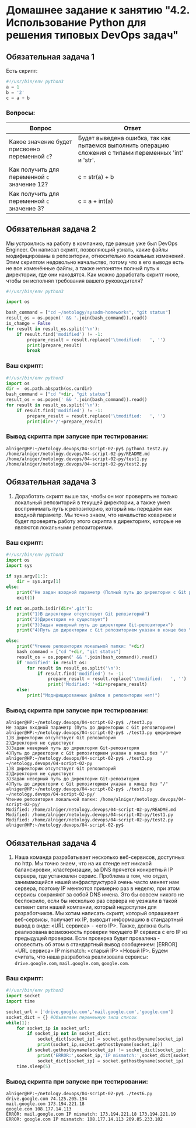 # Домашнее задание к занятию "4.2. Использование Python для решения типовых DevOps задач"

## Обязательная задача 1

Есть скрипт:
```python
#!/usr/bin/env python3
a = 1
b = '2'
c = a + b
```

### Вопросы:
| Вопрос  | Ответ |
| ------------- | ------------- |
| Какое значение будет присвоено переменной `c`?  | Будет выведена ошибка, так как пытаемся выполнить операцию сложения с типами переменных 'int' и 'str'. |
| Как получить для переменной `c` значение 12?  | с = str(a) + b |
| Как получить для переменной `c` значение 3?  | с = a + int(a) |

## Обязательная задача 2
Мы устроились на работу в компанию, где раньше уже был DevOps Engineer. Он написал скрипт, позволяющий узнать, какие файлы модифицированы в репозитории, относительно локальных изменений. Этим скриптом недовольно начальство, потому что в его выводе есть не все изменённые файлы, а также непонятен полный путь к директории, где они находятся. Как можно доработать скрипт ниже, чтобы он исполнял требования вашего руководителя?

```python
#!/usr/bin/env python3

import os

bash_command = ["cd ~/netology/sysadm-homeworks", "git status"]
result_os = os.popen(' && '.join(bash_command)).read()
is_change = False
for result in result_os.split('\n'):
    if result.find('modified') != -1:
        prepare_result = result.replace('\tmodified:   ', '')
        print(prepare_result)
        break
```

### Ваш скрипт:
```python
#!/usr/bin/env python3
import os
dir =  os.path.abspath(os.curdir)
bash_command = ["cd "+dir, "git status"]
result_os = os.popen(' && '.join(bash_command)).read()
for result in result_os.split('\n'):
    if result.find('modified') != -1:
        prepare_result = result.replace('\tmodified:   ', '')
        print(dir+'/'+prepare_result)
```

### Вывод скрипта при запуске при тестировании:
```
alniger@HP:~/netology.devops/04-script-02-py$ python3 test2.py
/home/alniger/netology.devops/04-script-02-py/README.md
/home/alniger/netology.devops/04-script-02-py/test1.py
/home/alniger/netology.devops/04-script-02-py/test2.py
```

## Обязательная задача 3
1. Доработать скрипт выше так, чтобы он мог проверять не только локальный репозиторий в текущей директории, а также умел воспринимать путь к репозиторию, который мы передаём как входной параметр. Мы точно знаем, что начальство коварное и будет проверять работу этого скрипта в директориях, которые не являются локальными репозиториями.

### Ваш скрипт:
```python
#!/usr/bin/env python3
import os
import sys

if sys.argv[1:]:
    dir = sys.argv[1]
else:
    print("Не задан входной параметр (Полный путь до директории с Git репозиторием)")
    exit(1)

if not os.path.isdir(dir+'.git'):
    print("1)В директории отсутствует Git репозиторий")
    print("2)Директория не существует")
    print("3)Задан неверный путь до директории Git-репозитория")
    print("4)Путь до директории с Git репозиторием указан в конце без \"/\"")

else:
    print("Чтение репозитория локальной папки: "+dir)
    bash_command = ["cd "+dir, "git status"]
    result_os = os.popen(' && '.join(bash_command)).read()
    if 'modified' in result_os:
        for result in result_os.split('\n'):
            if result.find('modified') != -1:
                prepare_result = result.replace('\tmodified:   ', '')
                print('Modified: '+dir+prepare_result)
    else: 
        print("Модифицированных файлов в репозитории нет!")
```

### Вывод скрипта при запуске при тестировании:
```
alniger@HP:~/netology.devops/04-script-02-py$ ./test3.py
Не задан входной параметр (Путь до директории с Git репозиторием)
alniger@HP:~/netology.devops/04-script-02-py$ ./test3.py qeqwqweqwe
1)В директории отсутствует Git репозиторий
2)Директория не существует
3)Задан неверный путь до директории Git-репозитория
4)Путь до директории с Git репозиторием указан в конце без "/"
alniger@HP:~/netology.devops/04-script-02-py$ ./test3.py ~/netology.devops/04-script-02-py
1)В директории отсутствует Git репозиторий
2)Директория не существует
3)Задан неверный путь до директории Git-репозитория
4)Путь до директории с Git репозиторием указан в конце без "/"
alniger@HP:~/netology.devops/04-script-02-py$ ./test3.py ~/netology.devops/04-script-02-py/
Чтение репозитория локальной папки: /home/alniger/netology.devops/04-script-02-py/
Modified: /home/alniger/netology.devops/04-script-02-py/README.md
Modified: /home/alniger/netology.devops/04-script-02-py/test1.py
Modified: /home/alniger/netology.devops/04-script-02-py/test2.py
alniger@HP:~/netology.devops/04-script-02-py$ 

```

## Обязательная задача 4
1. Наша команда разрабатывает несколько веб-сервисов, доступных по http. Мы точно знаем, что на их стенде нет никакой балансировки, кластеризации, за DNS прячется конкретный IP сервера, где установлен сервис. Проблема в том, что отдел, занимающийся нашей инфраструктурой очень часто меняет нам сервера, поэтому IP меняются примерно раз в неделю, при этом сервисы сохраняют за собой DNS имена. Это бы совсем никого не беспокоило, если бы несколько раз сервера не уезжали в такой сегмент сети нашей компании, который недоступен для разработчиков. Мы хотим написать скрипт, который опрашивает веб-сервисы, получает их IP, выводит информацию в стандартный вывод в виде: <URL сервиса> - <его IP>. Также, должна быть реализована возможность проверки текущего IP сервиса c его IP из предыдущей проверки. Если проверка будет провалена - оповестить об этом в стандартный вывод сообщением: [ERROR] <URL сервиса> IP mismatch: <старый IP> <Новый IP>. Будем считать, что наша разработка реализовала сервисы: `drive.google.com`, `mail.google.com`, `google.com`.

### Ваш скрипт:
```python
#!/usr/bin/env python3
import socket
import time

socket_url = ['drive.google.com','mail.google.com','google.com']
socket_dict = {} #Объявляем переменную типа список  
while(1):
    for socket_ip in socket_url:
        if socket_ip not in socket_dict:
            socket_dict[socket_ip] = socket.gethostbyname(socket_ip)
            print(socket_ip,socket.gethostbyname(socket_ip))
        if socket.gethostbyname(socket_ip) != socket_dict[socket_ip]:
            print('ERROR:',socket_ip,'IP mismatch:',socket_dict[socket_ip],socket.gethostbyname(socket_ip))
            socket_dict[socket_ip] = socket.gethostbyname(socket_ip)
    time.sleep(5)
```

### Вывод скрипта при запуске при тестировании:
```
alniger@HP:~/netology.devops/04-script-02-py$ ./test6.py 
drive.google.com 74.125.205.194
mail.google.com 173.194.221.18
google.com 108.177.14.113
ERROR: mail.google.com IP mismatch: 173.194.221.18 173.194.221.19
ERROR: google.com IP mismatch: 108.177.14.113 209.85.233.102
```

```

```
